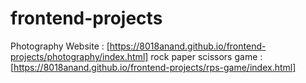 # frontend-projects
Photography Website      : [https://8018anand.github.io/frontend-projects/photography/index.html]
rock paper scissors game : [https://8018anand.github.io/frontend-projects/rps-game/index.html]
